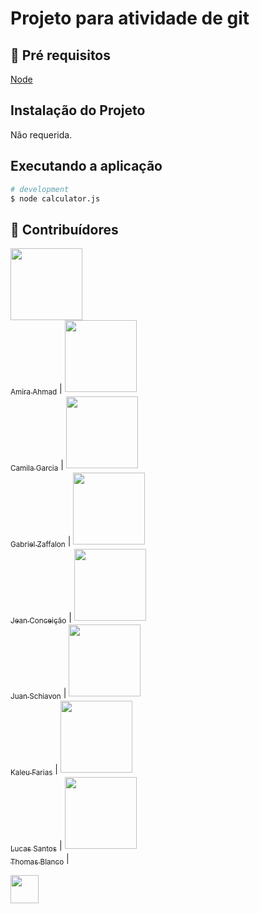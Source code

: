 # Projeto para atividade de git
 
## 🔐 Pré requisitos

<a href="https://nodejs.dev/">Node</a> &nbsp;

## Instalação do Projeto

Não requerida.

## Executando a aplicação

```bash
# development
$ node calculator.js
```

## 🤝 Contribuídores

[<img src="https://avatars.githubusercontent.com/u/82416273?v=4" width=115><br><sub>Amira Ahmad</sub>]( https://github.com/Amira-Ahmad) | [<img src="https://avatars.githubusercontent.com/u/89079615?v=4" width=115><br><sub>Camila Garcia</sub>](https://github.com/camelag) | [<img src="https://avatars.githubusercontent.com/u/85586777?v=4" width=115><br><sub>Gabriel Zaffalon</sub>](https://github.com/GabrielZaffalon) | [<img src="https://avatars.githubusercontent.com/u/89525535?v=4" width=115><br><sub>Jean Conceição</sub>](https://github.com/jeansanto) | [<img src="https://avatars.githubusercontent.com/u/88756189?v=4" width=115><br><sub>Juan Schiavon</sub>](https://github.com/zschiavonn) | [<img src="https://avatars.githubusercontent.com/u/41713680?v=4" width=115><br><sub>Kaleu Farias</sub>](https://github.com/kaleufarias96) | [<img src="https://avatars.githubusercontent.com/u/80939833?v=4" width=115><br><sub>Lucas Santos</sub>](https://github.com/lucassanto299) | [<img src="https://avatars.githubusercontent.com/u/88747089?v=4" width=115><br><sub>Thomas Blanco</sub>](https://github.com/ThomasMBG120) | 

<a href="https://github.com/angelogluz"><img src="https://github.com/angelogluz.png" width="45" height="45"></a> &nbsp;

